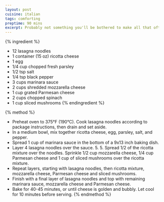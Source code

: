 ```yaml
---
layout: post
cuisine: italian
tags: comforting
preptime: 90 mins
excerpt: Probably not something you'll be bothered to make all that often but honestly, who doesn't love a comforting, cheesy lasagna!
---
```


{% ingredient %}
- 12 lasagna noodles
- 1 container (15 oz) ricotta cheese
- 1 egg
- 1/4 cup chopped fresh parsley
- 1/2 tsp salt
- 1/4 tsp black pepper
- 3 cups marinara sauce
- 2 cups shredded mozzarella cheese
- 1 cup grated Parmesan cheese
- 2 cups chopped spinach
- 1 cup sliced mushrooms
{% endingredient %}

{% method %}
- Preheat oven to 375°F (190°C). Cook lasagna noodles according to package instructions, then drain and set aside.
- In a medium bowl, mix together ricotta cheese, egg, parsley, salt, and pepper.
- Spread 1 cup of marinara sauce in the bottom of a 9x13 inch baking dish.
- Layer 4 lasagna noodles over the sauce. 5. 5. Spread 1/2 of the ricotta mixture over the noodles. Sprinkle 1/2 cup mozzarella cheese, 1/4 cup Parmesan cheese and 1 cup of sliced mushrooms over the ricotta mixture.
- Repeat layers, starting with lasagna noodles, then ricotta mixture, mozzarella cheese, Parmesan cheese and sliced mushrooms.
- Finish with a final layer of lasagna noodles and top with remaining marinara sauce, mozzarella cheese and Parmesan cheese.
- Bake for 40-45 minutes, or until cheese is golden and bubbly. Let cool for 10 minutes before serving.
{% endmethod %}